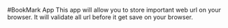 #BookMark App
   This app will allow you to store important web url on your browser. It will validate all url before it get save on your browser.
  